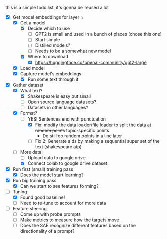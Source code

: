 this is a simple todo list, it's gonna be reused a lot

- [x] Get model embeddings for layer `n`
	- [x] Get a model
		- [x] Decide which to use
			- [ ] GPT2 is small and used in a bunch of places (chose this one)
			- [ ] Start simple
			- [ ] Distilled models?
			- [ ] Needs to be a somewhat new model
		- [x] Where to download
			- [x] https://huggingface.co/openai-community/gpt2-large
	- [x] Load model
	- [x] Capture model's embeddings
		- [x] Run some text through it
- [x] Gather dataset
	- [x] What text?
		- [x] Shakespeare is easy but small
		- [ ] Open source language datasets?
		- [ ] Datasets in other languages?
	- [x] Format?
		- [ ] YES! Sentences end with punctuation
			- [x] Fix: modify the data loader/file loader to split the data at ~~random points~~ topic-specific points
				- Do still do random points in a line later
			- [ ] Fix 2: Generate a ds by making a sequential super set of the text (shakespeare atp)
	- [ ] More data!
		- [ ] Upload data to google drive
		- [x] Connect colab to google drive dataset
- [x] Run first (small) training pass
	- [x] Does the model start learning?
- [x] Run big training pass
	- [x] Can we start to see features forming?
- [ ] Tuning
	- [x] Found good baseline!
	- [ ] Need to re-tune to account for more data
- [ ] Feature steering
	- [ ] Come up with probe prompts
	- [ ] Make metrics to measure how the targets move
	- [ ] Does the SAE recognize different features based on the directionality of a prompt?